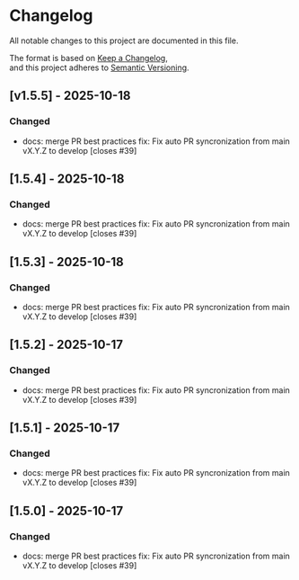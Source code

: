 # Changelog

All notable changes to this project are documented in this file.

The format is based on [Keep a Changelog](https://keepachangelog.com/en/1.0.0/),  
and this project adheres to [Semantic Versioning](https://semver.org/spec/v2.0.0.html).

## [v1.5.5] - 2025-10-18

### Changed

- docs: merge PR best practices
fix: Fix auto PR syncronization from main vX.Y.Z to develop [closes #39]


## [1.5.4] - 2025-10-18
### Changed

- docs: merge PR best practices
fix: Fix auto PR syncronization from main vX.Y.Z to develop [closes #39]


## [1.5.3] - 2025-10-18
### Changed

- docs: merge PR best practices
fix: Fix auto PR syncronization from main vX.Y.Z to develop [closes #39]


## [1.5.2] - 2025-10-17
### Changed

- docs: merge PR best practices
fix: Fix auto PR syncronization from main vX.Y.Z to develop [closes #39]


## [1.5.1] - 2025-10-17
### Changed

- docs: merge PR best practices
fix: Fix auto PR syncronization from main vX.Y.Z to develop [closes #39]


## [1.5.0] - 2025-10-17
### Changed

- docs: merge PR best practices
fix: Fix auto PR syncronization from main vX.Y.Z to develop [closes #39]

